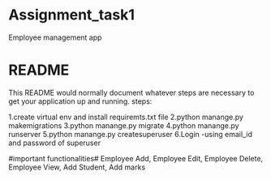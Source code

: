 # Assignment_task1
Employee management app

# README #

This README would normally document whatever steps are necessary to get your application up and running.
steps:

1.create virtual env and install requiremts.txt file
2.python manange.py makemigrations
3.python manange.py migrate
4.python manange.py runserver
5.python manange.py createsuperuser
6.Login -using email_id and password of superuser

#important functionalities#
Employee Add,
Employee Edit,
Employee Delete,
Employee View,
Add Student,
Add marks

